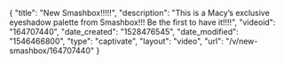 {
    "title": "New Smashbox!!!!!",
    "description": "This is a Macy’s exclusive eyeshadow palette from Smashbox!!! Be the first to have it!!!!",
    "videoid": "164707440",
    "date_created": "1528476545",
    "date_modified": "1546466800",
    "type": "captivate",
    "layout": "video",
    "url": "\/v\/new-smashbox\/164707440"
}